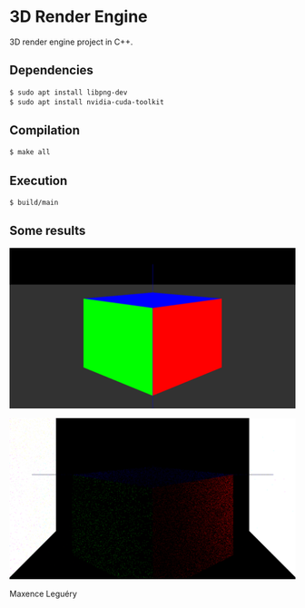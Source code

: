 # 3D Render Engine

3D render engine project in C++.

## Dependencies

```bash
$ sudo apt install libpng-dev
$ sudo apt install nvidia-cuda-toolkit
```

## Compilation

```bash
$ make all
```

## Execution

```bash
$ build/main
```

## Some results

![Simple render of cube](/cube.png)

![Raytraced render of cube](/cube2.png)

Maxence Leguéry

